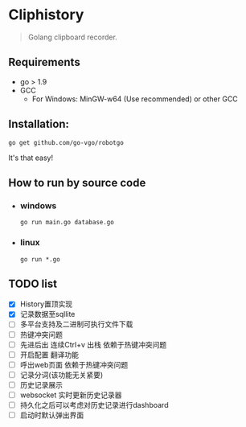 # Cliphistory
> Golang clipboard recorder. 


## Requirements
- go > 1.9
- GCC
    - For Windows: MinGW-w64 (Use recommended) or other GCC



## Installation:
```
go get github.com/go-vgo/robotgo
```
  It's that easy!

## How to run by source code

- ### windows
    ```
    go run main.go database.go
    ```

- ### linux
    ```
    go run *.go
    ```

## TODO list

- [x] History置顶实现
- [x] 记录数据至sqllite
- [ ] 多平台支持及二进制可执行文件下载
- [ ] 热键冲突问题
- [ ] 先进后出 连续Ctrl+v 出栈  依赖于热键冲突问题
- [ ] 开启配置 翻译功能
- [ ] 呼出web页面     依赖于热键冲突问题
- [ ] 记录分词(该功能无关紧要)
- [ ] 历史记录展示
- [ ] websocket 实时更新历史记录器
- [ ] 持久化之后可以考虑对历史记录进行dashboard
- [ ] 启动时默认弹出界面